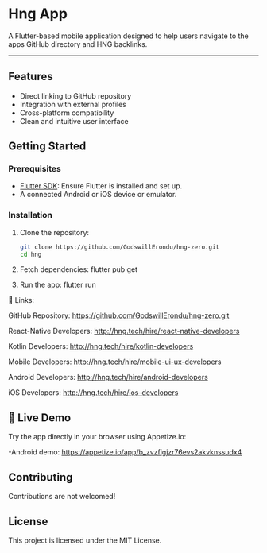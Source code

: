 
# Hng App 

A Flutter-based mobile application designed to help users navigate to the apps GitHub directory and HNG backlinks.

---

## Features

- Direct linking to GitHub repository
- Integration with external profiles
- Cross-platform compatibility
- Clean and intuitive user interface


## Getting Started

### Prerequisites

- [Flutter SDK](https://flutter.dev/docs/get-started/install): Ensure Flutter is installed and set up.
- A connected Android or iOS device or emulator.

### Installation

1. Clone the repository:
   ```bash
   git clone https://github.com/GodswillErondu/hng-zero.git
   cd hng
   
2. Fetch dependencies:
    flutter pub get

3. Run the app:
    flutter run

🔗 Links:

GitHub Repository: https://github.com/GodswillErondu/hng-zero.git

React-Native Developers: http://hng.tech/hire/react-native-developers

Kotlin Developers: http://hng.tech/hire/kotlin-developers

Mobile Developers: http://hng.tech/hire/mobile-ui-ux-developers

Android Developers: http://hng.tech/hire/android-developers

iOS Developers:  http://hng.tech/hire/ios-developers

## 📱 Live Demo

Try the app directly in your browser using Appetize.io:

-Android demo:  https://appetize.io/app/b_zvzfigjzr76evs2akvknssudx4


##  Contributing

Contributions are not welcomed! 

##  License

This project is licensed under the MIT License.


